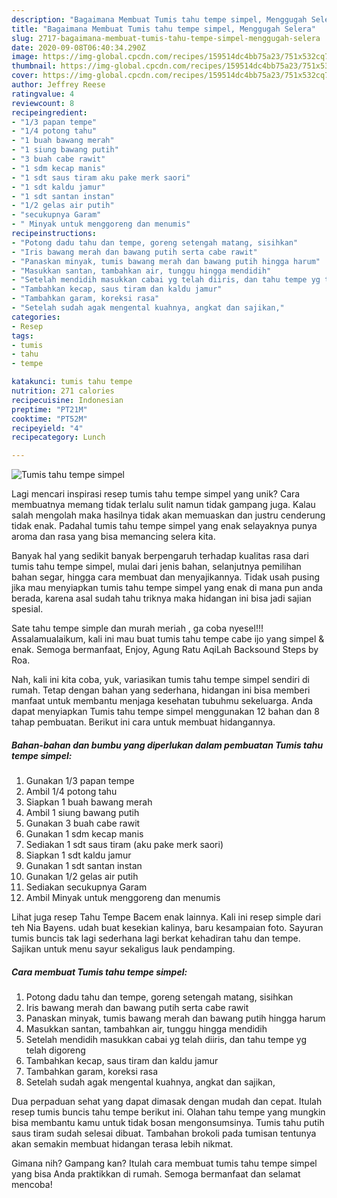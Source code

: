 ```yaml
---
description: "Bagaimana Membuat Tumis tahu tempe simpel, Menggugah Selera"
title: "Bagaimana Membuat Tumis tahu tempe simpel, Menggugah Selera"
slug: 2717-bagaimana-membuat-tumis-tahu-tempe-simpel-menggugah-selera
date: 2020-09-08T06:40:34.290Z
image: https://img-global.cpcdn.com/recipes/159514dc4bb75a23/751x532cq70/tumis-tahu-tempe-simpel-foto-resep-utama.jpg
thumbnail: https://img-global.cpcdn.com/recipes/159514dc4bb75a23/751x532cq70/tumis-tahu-tempe-simpel-foto-resep-utama.jpg
cover: https://img-global.cpcdn.com/recipes/159514dc4bb75a23/751x532cq70/tumis-tahu-tempe-simpel-foto-resep-utama.jpg
author: Jeffrey Reese
ratingvalue: 4
reviewcount: 8
recipeingredient:
- "1/3 papan tempe"
- "1/4 potong tahu"
- "1 buah bawang merah"
- "1 siung bawang putih"
- "3 buah cabe rawit"
- "1 sdm kecap manis"
- "1 sdt saus tiram aku pake merk saori"
- "1 sdt kaldu jamur"
- "1 sdt santan instan"
- "1/2 gelas air putih"
- "secukupnya Garam"
- " Minyak untuk menggoreng dan menumis"
recipeinstructions:
- "Potong dadu tahu dan tempe, goreng setengah matang, sisihkan"
- "Iris bawang merah dan bawang putih serta cabe rawit"
- "Panaskan minyak, tumis bawang merah dan bawang putih hingga harum"
- "Masukkan santan, tambahkan air, tunggu hingga mendidih"
- "Setelah mendidih masukkan cabai yg telah diiris, dan tahu tempe yg telah digoreng"
- "Tambahkan kecap, saus tiram dan kaldu jamur"
- "Tambahkan garam, koreksi rasa"
- "Setelah sudah agak mengental kuahnya, angkat dan sajikan,"
categories:
- Resep
tags:
- tumis
- tahu
- tempe

katakunci: tumis tahu tempe 
nutrition: 271 calories
recipecuisine: Indonesian
preptime: "PT21M"
cooktime: "PT52M"
recipeyield: "4"
recipecategory: Lunch

---
```



![Tumis tahu tempe simpel](https://img-global.cpcdn.com/recipes/159514dc4bb75a23/751x532cq70/tumis-tahu-tempe-simpel-foto-resep-utama.jpg)

Lagi mencari inspirasi resep tumis tahu tempe simpel yang unik? Cara membuatnya memang tidak terlalu sulit namun tidak gampang juga. Kalau salah mengolah maka hasilnya tidak akan memuaskan dan justru cenderung tidak enak. Padahal tumis tahu tempe simpel yang enak selayaknya punya aroma dan rasa yang bisa memancing selera kita.

Banyak hal yang sedikit banyak berpengaruh terhadap kualitas rasa dari tumis tahu tempe simpel, mulai dari jenis bahan, selanjutnya pemilihan bahan segar, hingga cara membuat dan menyajikannya. Tidak usah pusing jika mau menyiapkan tumis tahu tempe simpel yang enak di mana pun anda berada, karena asal sudah tahu triknya maka hidangan ini bisa jadi sajian spesial.

Sate tahu tempe simple dan murah meriah , ga coba nyesel!!! Assalamualaikum, kali ini mau buat tumis tahu tempe cabe ijo yang simpel &amp; enak. Semoga bermanfaat, Enjoy, Agung Ratu AqiLah Backsound Steps by Roa.


Nah, kali ini kita coba, yuk, variasikan tumis tahu tempe simpel sendiri di rumah. Tetap dengan bahan yang sederhana, hidangan ini bisa memberi manfaat untuk membantu menjaga kesehatan tubuhmu sekeluarga. Anda dapat menyiapkan Tumis tahu tempe simpel menggunakan 12 bahan dan 8 tahap pembuatan. Berikut ini cara untuk membuat hidangannya.

<!--inarticleads1-->

##### Bahan-bahan dan bumbu yang diperlukan dalam pembuatan Tumis tahu tempe simpel:

1. Gunakan 1/3 papan tempe
1. Ambil 1/4 potong tahu
1. Siapkan 1 buah bawang merah
1. Ambil 1 siung bawang putih
1. Gunakan 3 buah cabe rawit
1. Gunakan 1 sdm kecap manis
1. Sediakan 1 sdt saus tiram (aku pake merk saori)
1. Siapkan 1 sdt kaldu jamur
1. Gunakan 1 sdt santan instan
1. Gunakan 1/2 gelas air putih
1. Sediakan secukupnya Garam
1. Ambil  Minyak untuk menggoreng dan menumis


Lihat juga resep Tahu Tempe Bacem enak lainnya. Kali ini resep simple dari teh Nia Bayens. udah buat kesekian kalinya, baru kesampaian foto. Sayuran tumis buncis tak lagi sederhana lagi berkat kehadiran tahu dan tempe. Sajikan untuk menu sayur sekaligus lauk pendamping. 

<!--inarticleads2-->

##### Cara membuat Tumis tahu tempe simpel:

1. Potong dadu tahu dan tempe, goreng setengah matang, sisihkan
1. Iris bawang merah dan bawang putih serta cabe rawit
1. Panaskan minyak, tumis bawang merah dan bawang putih hingga harum
1. Masukkan santan, tambahkan air, tunggu hingga mendidih
1. Setelah mendidih masukkan cabai yg telah diiris, dan tahu tempe yg telah digoreng
1. Tambahkan kecap, saus tiram dan kaldu jamur
1. Tambahkan garam, koreksi rasa
1. Setelah sudah agak mengental kuahnya, angkat dan sajikan,


Dua perpaduan sehat yang dapat dimasak dengan mudah dan cepat. Itulah resep tumis buncis tahu tempe berikut ini. Olahan tahu tempe yang mungkin bisa membantu kamu untuk tidak bosan mengonsumsinya. Tumis tahu putih saus tiram sudah selesai dibuat. Tambahan brokoli pada tumisan tentunya akan semakin membuat hidangan terasa lebih nikmat. 

Gimana nih? Gampang kan? Itulah cara membuat tumis tahu tempe simpel yang bisa Anda praktikkan di rumah. Semoga bermanfaat dan selamat mencoba!

